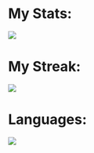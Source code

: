 # My Stats:
![](https://github-readme-stats.vercel.app/api?username=BunKebab&theme=dark&hide_border=false&include_all_commits=true&count_private=false)<br/>

# My Streak:
![](https://github-readme-streak-stats.herokuapp.com/?user=BunKebab&theme=dark&hide_border=false)<br/>

# Languages:
![](https://github-readme-stats.vercel.app/api/top-langs/?username=BunKebab&theme=dark&hide_border=false&include_all_commits=true&count_private=false&layout=compact)

<!---
TheJeeZed/TheJeeZed is a ✨ special ✨ repository because its `README.md` (this file) appears on your GitHub profile.
You can click the Preview link to take a look at your changes.
--->
